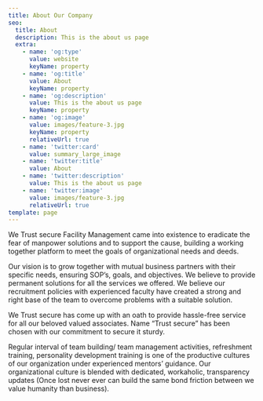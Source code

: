 ```yaml
---
title: About Our Company
seo:
  title: About
  description: This is the about us page
  extra:
    - name: 'og:type'
      value: website
      keyName: property
    - name: 'og:title'
      value: About
      keyName: property
    - name: 'og:description'
      value: This is the about us page
      keyName: property
    - name: 'og:image'
      value: images/feature-3.jpg
      keyName: property
      relativeUrl: true
    - name: 'twitter:card'
      value: summary_large_image
    - name: 'twitter:title'
      value: About
    - name: 'twitter:description'
      value: This is the about us page
    - name: 'twitter:image'
      value: images/feature-3.jpg
      relativeUrl: true
template: page
---
```

We Trust secure Facility Management came into existence to eradicate the fear of manpower solutions and to support the cause, building a working together platform to meet the goals of organizational needs and deeds.

Our vision is to grow together with mutual business partners with their specific needs, ensuring SOP’s, goals, and objectives. We believe to provide permanent solutions for all the services we offered. We believe our recruitment policies with experienced faculty have created a strong and right base of the team to overcome problems with a suitable solution.

We Trust secure has come up with an oath to provide hassle-free service for all our beloved valued associates. Name “Trust secure” has been chosen with our commitment to secure it sturdy.

Regular interval of team building/ team management activities, refreshment training, personality development training is one of the productive cultures of our organization under experienced mentors’ guidance. Our organizational culture is blended with dedicated, workaholic, transparency updates (Once lost never ever can build the same bond friction between we value humanity than business).
